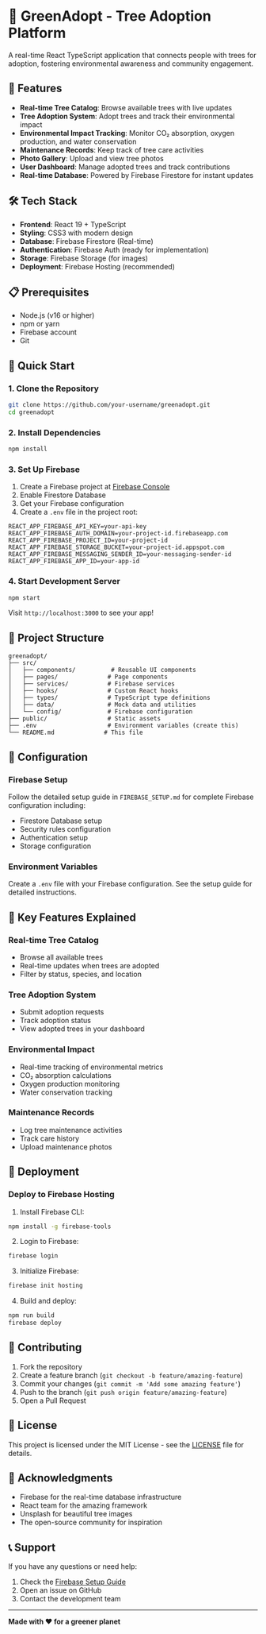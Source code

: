 # 🌳 GreenAdopt - Tree Adoption Platform

A real-time React TypeScript application that connects people with trees for adoption, fostering environmental awareness and community engagement.

## 🚀 Features

- **Real-time Tree Catalog**: Browse available trees with live updates
- **Tree Adoption System**: Adopt trees and track their environmental impact
- **Environmental Impact Tracking**: Monitor CO₂ absorption, oxygen production, and water conservation
- **Maintenance Records**: Keep track of tree care activities
- **Photo Gallery**: Upload and view tree photos
- **User Dashboard**: Manage adopted trees and track contributions
- **Real-time Database**: Powered by Firebase Firestore for instant updates

## 🛠️ Tech Stack

- **Frontend**: React 19 + TypeScript
- **Styling**: CSS3 with modern design
- **Database**: Firebase Firestore (Real-time)
- **Authentication**: Firebase Auth (ready for implementation)
- **Storage**: Firebase Storage (for images)
- **Deployment**: Firebase Hosting (recommended)

## 📋 Prerequisites

- Node.js (v16 or higher)
- npm or yarn
- Firebase account
- Git

## 🚀 Quick Start

### 1. Clone the Repository

```bash
git clone https://github.com/your-username/greenadopt.git
cd greenadopt
```

### 2. Install Dependencies

```bash
npm install
```

### 3. Set Up Firebase

1. Create a Firebase project at [Firebase Console](https://console.firebase.google.com/)
2. Enable Firestore Database
3. Get your Firebase configuration
4. Create a `.env` file in the project root:

```env
REACT_APP_FIREBASE_API_KEY=your-api-key
REACT_APP_FIREBASE_AUTH_DOMAIN=your-project-id.firebaseapp.com
REACT_APP_FIREBASE_PROJECT_ID=your-project-id
REACT_APP_FIREBASE_STORAGE_BUCKET=your-project-id.appspot.com
REACT_APP_FIREBASE_MESSAGING_SENDER_ID=your-messaging-sender-id
REACT_APP_FIREBASE_APP_ID=your-app-id
```

### 4. Start Development Server

```bash
npm start
```

Visit `http://localhost:3000` to see your app!

## 📁 Project Structure

```
greenadopt/
├── src/
│   ├── components/          # Reusable UI components
│   ├── pages/              # Page components
│   ├── services/           # Firebase services
│   ├── hooks/              # Custom React hooks
│   ├── types/              # TypeScript type definitions
│   ├── data/               # Mock data and utilities
│   └── config/             # Firebase configuration
├── public/                 # Static assets
├── .env                    # Environment variables (create this)
└── README.md              # This file
```

## 🔧 Configuration

### Firebase Setup

Follow the detailed setup guide in `FIREBASE_SETUP.md` for complete Firebase configuration including:

- Firestore Database setup
- Security rules configuration
- Authentication setup
- Storage configuration

### Environment Variables

Create a `.env` file with your Firebase configuration. See the setup guide for detailed instructions.

## 🎯 Key Features Explained

### Real-time Tree Catalog
- Browse all available trees
- Real-time updates when trees are adopted
- Filter by status, species, and location

### Tree Adoption System
- Submit adoption requests
- Track adoption status
- View adopted trees in your dashboard

### Environmental Impact
- Real-time tracking of environmental metrics
- CO₂ absorption calculations
- Oxygen production monitoring
- Water conservation tracking

### Maintenance Records
- Log tree maintenance activities
- Track care history
- Upload maintenance photos

## 🚀 Deployment

### Deploy to Firebase Hosting

1. Install Firebase CLI:
```bash
npm install -g firebase-tools
```

2. Login to Firebase:
```bash
firebase login
```

3. Initialize Firebase:
```bash
firebase init hosting
```

4. Build and deploy:
```bash
npm run build
firebase deploy
```

## 🤝 Contributing

1. Fork the repository
2. Create a feature branch (`git checkout -b feature/amazing-feature`)
3. Commit your changes (`git commit -m 'Add some amazing feature'`)
4. Push to the branch (`git push origin feature/amazing-feature`)
5. Open a Pull Request

## 📝 License

This project is licensed under the MIT License - see the [LICENSE](LICENSE) file for details.

## 🙏 Acknowledgments

- Firebase for the real-time database infrastructure
- React team for the amazing framework
- Unsplash for beautiful tree images
- The open-source community for inspiration

## 📞 Support

If you have any questions or need help:

1. Check the [Firebase Setup Guide](FIREBASE_SETUP.md)
2. Open an issue on GitHub
3. Contact the development team

---

**Made with ❤️ for a greener planet**
